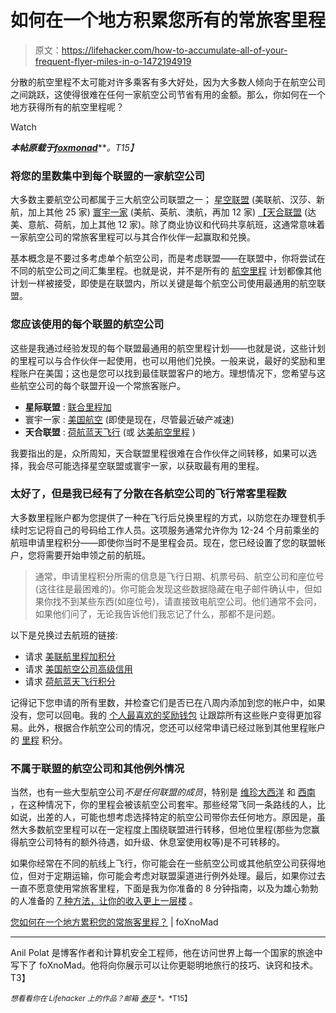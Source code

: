 # 如何在一个地方积累您所有的常旅客里程

> 原文：<https://lifehacker.com/how-to-accumulate-all-of-your-frequent-flyer-miles-in-o-1472194919>

分散的航空里程不太可能对许多乘客有多大好处，因为大多数人倾向于在航空公司之间跳跃，这使得很难在任何一家航空公司节省有用的金额。那么，你如何在一个地方获得所有的航空里程呢？

Watch

***本帖原载于***[***foxmonad***](http://foxnomad.com/2011/12/20/how-do-you-accumulate-all-of-your-frequent-flyer-miles-in-one-place/)***。*T15】**

### **将您的里数集中到每个联盟的一家航空公司**

大多数主要航空公司都属于三大航空公司联盟之一； [星空联盟](http://www.staralliance.com/en/about/member_airlines/) (美联航、汉莎、新航，加上其他 25 家) [寰宇一家](http://www.oneworld.com/member-airlines/) (美航、英航、澳航，再加 12 家) [【天合联盟](http://www.delta.com/planning_reservations/plan_flight/flight_partners/skyteam_alliance/index.jsp) (达美、意航、荷航，加上其他 12 家)。除了商业协议和代码共享航班，这通常意味着一家航空公司的常旅客里程可以与其合作伙伴一起赢取和兑换。

基本概念是不要过多考虑单个航空公司，而是考虑联盟——在联盟中，你将尝试在不同的航空公司之间汇集里程。也就是说，并不是所有的 [航空里程](https://lifehacker.com/ten-ways-to-earn-frequent-flyer-miles-without-boarding-1441943137) 计划都像其他计划一样被接受，即使是在联盟内，所以关键是每个航空公司使用最通用的航空联盟。

### **您应该使用的每个联盟的航空公司**

这些是我通过经验发现的每个联盟最通用的航空里程计划——也就是说，这些计划的里程可以与合作伙伴一起使用，也可以用他们兑换。一般来说，最好的奖励和里程账户在美国；这也是您可以找到最佳联盟客户的地方。理想情况下，您希望与这些航空公司的每个联盟开设一个常旅客账户。

*   **星际联盟** : [联合里程加](http://www.united.com/page/middlepage/0,6998,1136,00.html?jumpLink=%2Fmileageplus)
*   寰宇一家 : [美国航空](http://www.aa.com/AAdvantage/aadvantageHomeAccess.do?anchorLocation=DirectURL&title=aadvantage) (即使是现在，尽管最近破产减速)
*   **天合联盟** : [荷航蓝天飞行](http://www.klm.com/travel/us_en/flying_blue/index.htm) (或 [达美航空里程](http://www.delta.com/skymiles/index.jsp) )

我要指出的是，众所周知，天合联盟里程很难在合作伙伴之间转移，如果可以选择，我会尽可能选择星空联盟或寰宇一家，以获取最有用的里程。

### 太好了，但是我已经有了分散在各航空公司的飞行常客里程数

大多数里程账户都为您提供了一种在飞行后兑换里程的方式，以防您在办理登机手续时忘记将自己的号码给工作人员。这项服务通常允许你为 12-24 个月前乘坐的航班申请里程积分——即使你当时不是里程会员。现在，您已经设置了您的联盟帐户，您将需要开始申领之前的航班。

> 通常，申请里程积分所需的信息是飞行日期、机票号码、航空公司和座位号(这往往是最困难的)。你可能会发现这些数据隐藏在电子邮件确认中，但如果你找不到某些东西(如座位号)，请直接致电航空公司。他们通常不会问，如果他们问了，无论我告诉他们我忘记了什么，那都不是问题。

以下是兑换过去航班的链接:

*   请求 [美联航里程加积分](http://www.united.com/page/middlepage/0,6823,3175,00.html?navSource=MPFooter&linkTitle=c2.2)
*   请求 [美国航空公司高级信用](https://www.aa.com/AAdvantage/requestMileageCreditAccess.do?v_locale=en_US&v_mobileUAFlag=AA)
*   请求 [荷航蓝天飞行积分](http://www.klm.com/travel/nl_en/flying_blue/claim_missing_miles/all_about_claiming_missing_miles/index.htm)

记得记下您申请的所有里数，并检查它们是否已在八周内添加到您的帐户中，如果没有，您可以回电。我的 [个人最喜欢的奖励钱包](http://foxnomad.com/2010/02/16/use-award-wallet-to-keep-track-of-all-your-frequent-flyer-miles/) 让跟踪所有这些账户变得更加容易。此外，根据合作航空公司的情况，您还可以经常申请已经过账到其他里程账户的 [里程](https://lifehacker.com/eight-best-frequent-flyer-programs-5783349) 积分。

### **不属于联盟的航空公司和其他例外情况**

当然，也有一些大型航空公司*不是任何联盟的成员*，特别是 [维珍大西洋](http://www.virgin-atlantic.com/en/us/frequentflyer/earnmiles/index.jsp) 和 [西南](http://www.southwest.com/rapidrewards) ，在这种情况下，你的里程会被该航空公司套牢。那些经常飞同一条路线的人，比如说，出差的人，可能也想考虑选择特定的航空公司带你去任何地方。原因是，虽然大多数航空里程可以在一定程度上围绕联盟进行转移，但地位里程(那些为您赢得航空公司特有的额外待遇，如升级、休息室使用权等)是不可转移的。

如果你经常在不同的航线上飞行，你可能会在一些航空公司或其他航空公司获得地位，但对于定期运输，你可能会考虑对联盟渠道进行例外处理。最后，如果你过去一直不愿意使用常旅客里程，下面是我为你准备的 8 分钟指南，以及为雄心勃勃的人准备的 [7 种方法，让你的收入更上一层楼](http://foxnomad.com/2010/07/06/7-ways-to-bump-your-frequent-flyer-earning-up-a-notch/) 。

[您如何在一个地方累积您的常旅客里程？](http://foxnomad.com/2011/12/20/how-do-you-accumulate-all-of-your-frequent-flyer-miles-in-one-place/) | foXnoMad

* * *

Anil Polat 是博客作者和计算机安全工程师，他在访问世界上每一个国家的旅途中写下了 foXnoMad。他将向你展示可以让你更聪明地旅行的技巧、诀窍和技术。T3】

<small>*想看看你在 Lifehacker 上的作品？邮箱*</small> [<small>*泰莎*</small>](https://mail.google.com/mail/?view=cm&fs=1&tf=1&to=tessa@lifehacker.com) <small>*。*T15】</small>